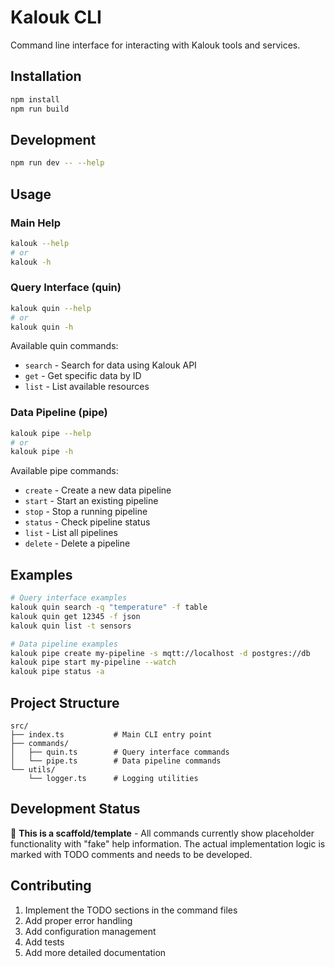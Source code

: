 # Kalouk CLI

Command line interface for interacting with Kalouk tools and services.

## Installation

```bash
npm install
npm run build
```

## Development

```bash
npm run dev -- --help
```

## Usage

### Main Help

```bash
kalouk --help
# or
kalouk -h
```

### Query Interface (quin)

```bash
kalouk quin --help
# or
kalouk quin -h
```

Available quin commands:

- `search` - Search for data using Kalouk API
- `get` - Get specific data by ID
- `list` - List available resources

### Data Pipeline (pipe)

```bash
kalouk pipe --help
# or
kalouk pipe -h
```

Available pipe commands:

- `create` - Create a new data pipeline
- `start` - Start an existing pipeline
- `stop` - Stop a running pipeline
- `status` - Check pipeline status
- `list` - List all pipelines
- `delete` - Delete a pipeline

## Examples

```bash
# Query interface examples
kalouk quin search -q "temperature" -f table
kalouk quin get 12345 -f json
kalouk quin list -t sensors

# Data pipeline examples
kalouk pipe create my-pipeline -s mqtt://localhost -d postgres://db
kalouk pipe start my-pipeline --watch
kalouk pipe status -a
```

## Project Structure

```
src/
├── index.ts           # Main CLI entry point
├── commands/
│   ├── quin.ts        # Query interface commands
│   └── pipe.ts        # Data pipeline commands
└── utils/
    └── logger.ts      # Logging utilities
```

## Development Status

🚧 **This is a scaffold/template** - All commands currently show placeholder functionality with "fake" help information. The actual implementation logic is marked with TODO comments and needs to be developed.

## Contributing

1. Implement the TODO sections in the command files
2. Add proper error handling
3. Add configuration management
4. Add tests
5. Add more detailed documentation
